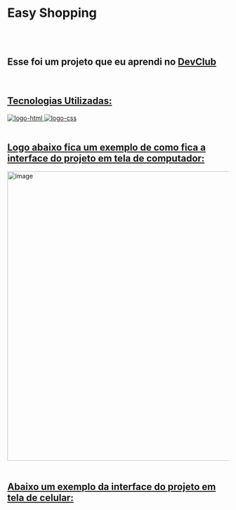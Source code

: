 <h1>Easy Shopping</h1>
<br>
<br>
<h2>Esse foi um projeto que eu aprendi no <a href="https://aulas.devclub.com.br/m/lessons/css-pt-2-devclub-full-stack"</a>DevClub</h2>
<br>
<h2>Tecnologias Utilizadas:</h2>  
  <img src="https://img.shields.io/badge/HTML5-E34F26.svg?style=for-the-badge&logo=HTML5&logoColor=white" alt="logo-html">
  <img src="https://img.shields.io/badge/CSS-663399.svg?style=for-the-badge&logo=CSS&logoColor=white" alt="logo-css">

<br>
<br>
<h2>Logo abaixo fica um exemplo de como fica a interface do projeto em tela de computador:</h2>
  <img width="1345" height="659" alt="image" src="https://github.com/user-attachments/assets/61cb84fe-c07d-452a-a42e-8f86492e328e" />
<br>
<br>
<h2>Abaixo um exemplo da interface do projeto em tela de celular:</h2>
